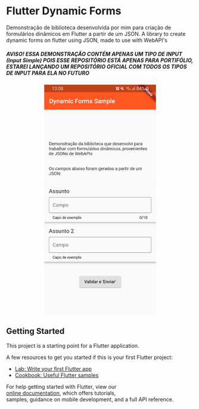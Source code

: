 
# Flutter Dynamic Forms

Demonstração de biblioteca desenvolvida por mim para criação de formulários dinâmicos em Flutter a partir de um JSON.
A library to create dynamic forms on flutter using JSON, made to use with WebAPI's

##### AVISO! ESSA DEMONSTRAÇÃO CONTÉM APENAS UM TIPO DE INPUT (Input Simple) POIS ESSE REPOSITÓRIO ESTÁ APENAS PARA PORTIFÓLIO, ESTAREI LANÇANDO UM REPOSITÓRIO OFICIAL COM TODOS OS TIPOS DE INPUT PARA ELA NO FUTURO


<p align="center">
  <img src="https://raw.githubusercontent.com/erickdaros/Flutter-Dynamic-Forms/master/sample.png" width="300"/>
</p>
  
## Getting Started  
  
This project is a starting point for a Flutter application.  
  
A few resources to get you started if this is your first Flutter project:  
  
- [Lab: Write your first Flutter app](https://flutter.dev/docs/get-started/codelab)  
- [Cookbook: Useful Flutter samples](https://flutter.dev/docs/cookbook)  
  
For help getting started with Flutter, view our   
[online documentation](https://flutter.dev/docs), which offers tutorials,   
samples, guidance on mobile development, and a full API reference.